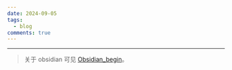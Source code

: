 ```yaml
---
date: 2024-09-05
tags:
  - blog
comments: true
---
```

***



<!-- more -->

> 关于 obsidian 可见 [Obsidian_begin](begin/Obsidian_begin.md)。

